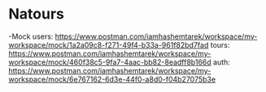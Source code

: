 # Natours
-Mock
users: https://www.postman.com/iamhashemtarek/workspace/my-workspace/mock/1a2a09c8-f271-49f4-b33a-961f82bd7fad
tours: https://www.postman.com/iamhashemtarek/workspace/my-workspace/mock/460f38c5-9fa7-4aac-bb82-8eadff8b166d
auth: https://www.postman.com/iamhashemtarek/workspace/my-workspace/mock/6e767162-6d3e-44f0-a8d0-f04b27075b3e
